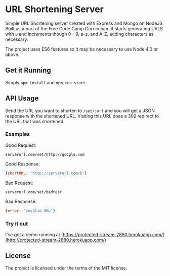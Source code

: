 # URL Shortening Server

Simple URL Shortening server created with Express and Mongo on NodeJS.
Built as a part of the Free Code Camp Curriculum. It starts generating URLS
with `0` and increments though 0 - 9, a-z, and A-Z, adding characters as
necessary.

The project uses ES6 features so it may be necessary to use Node 4.0 or above.

## Get it Running

Simply `npm install` and `npm run start`.

## API Usage

Send the URL you want to shorten to `/set/:url` and you will get a JSON
response with the shortened URL. Visiting this URL does a 302 redirect to the
URL that was shortened.

### Examples

Good Request:
```
serverurl.com/set/http://google.com
```

Good Response:
```javascript
{shortURL: 'http://serverurl.com/b'}
```

Bad Request:
```
serverurl.com/set/badtest
```

Bad Response:
```javascript
{error: 'invalid URL'}
```

### Try it out

I've got a demo running at [https://protected-stream-2880.herokuapp.com/](http://protected-stream-2880.herokuapp.com/)

## License

The project is licensed under the terms of the MIT license.
